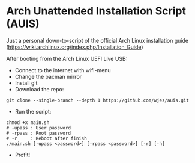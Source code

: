 # Arch Unattended Installation Script (AUIS)

Just a personal down-to-script of the official Arch Linux installation guide (https://wiki.archlinux.org/index.php/Installation_Guide)

After booting from the Arch Linux UEFI Live USB:

* Connect to the internet with wifi-menu
* Change the pacman mirror 
* Install git
* Download the repo:

```shell
git clone --single-branch --depth 1 https://github.com/wjes/auis.git
```
* Run the script:

```shell
chmod +x main.sh
# -upass : User password
# -rpass : Root password
# -r     : Reboot after finish
./main.sh [-upass <password>] [-rpass <password>] [-r] [-h]
```
* Profit!
